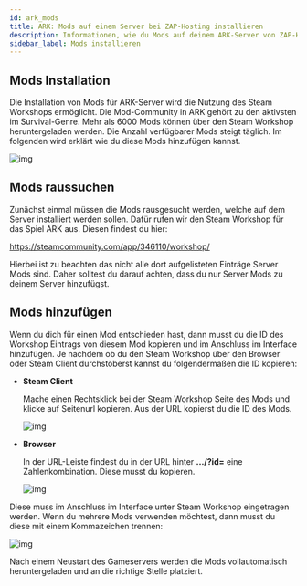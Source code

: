 ```yaml
---
id: ark_mods
title: ARK: Mods auf einem Server bei ZAP-Hosting installieren
description: Informationen, wie du Mods auf deinem ARK-Server von ZAP-Hosting installieren kannst - ZAP-Hosting.com Dokumentationen
sidebar_label: Mods installieren
---
```



## Mods Installation

Die Installation von Mods für ARK-Server wird die Nutzung des Steam Workshops ermöglicht. Die Mod-Community in ARK gehört zu den aktivsten im Survival-Genre. Mehr als 6000 Mods können über den Steam Workshop heruntergeladen werden. Die Anzahl verfügbarer Mods steigt täglich. Im folgenden wird erklärt wie du diese Mods hinzufügen kannst. 



![img](https://screensaver01.zap-hosting.com/index.php/s/YdpsHpSKQqyp5q2/preview)



## Mods raussuchen

Zunächst einmal müssen die Mods rausgesucht werden, welche auf dem Server installiert werden sollen. Dafür rufen wir den Steam Workshop für das Spiel ARK aus. Diesen findest du hier:

https://steamcommunity.com/app/346110/workshop/



Hierbei ist zu beachten das nicht alle dort aufgelisteten Einträge Server Mods sind. Daher solltest du darauf achten, dass du nur Server Mods zu deinem Server hinzufügst. 



## Mods hinzufügen



Wenn du dich für einen Mod entschieden hast, dann musst du die ID des Workshop Eintrags von diesem Mod kopieren und im Anschluss im Interface hinzufügen. Je nachdem ob du den Steam Workshop über den Browser oder Steam Client durchstöberst kannst du folgendermaßen die ID kopieren:

- **Steam Client**

  Mache einen Rechtsklick bei der Steam Workshop Seite des Mods und klicke auf Seitenurl kopieren. Aus der URL kopierst du die ID des Mods. 

  ![img](https://screensaver01.zap-hosting.com/index.php/s/CSpqR3GzFoJHT5w/preview)

  

- **Browser**

  In der URL-Leiste findest du in der URL hinter **.../?id=** eine Zahlenkombination. Diese musst du kopieren. 

  ![img](https://screensaver01.zap-hosting.com/index.php/s/PAM8ty6c2K6E4D4/preview)



Diese muss im Anschluss im Interface unter Steam Workshop eingetragen werden. Wenn du mehrere Mods verwenden möchtest, dann musst du diese mit einem Kommazeichen trennen:



![img](https://screensaver01.zap-hosting.com/index.php/s/DKM277WiE9zdBtD/preview)



Nach einem Neustart des Gameservers werden die Mods vollautomatisch heruntergeladen und an die richtige Stelle platziert.
